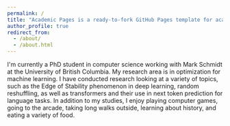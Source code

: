 ```yaml
---
permalink: /
title: "Academic Pages is a ready-to-fork GitHub Pages template for academic personal websites"
author_profile: true
redirect_from: 
  - /about/
  - /about.html
---
```


I'm currently a PhD student in computer science working with Mark Schmidt at the University of British Columbia. My research area is in optimization for machine learning. I have conducted research looking at a variety of topics, such as the Edge of Stability phenomenon in deep learning, random reshuffling, as well as transformers and their use in next token prediction for language tasks. In addition to my studies, I enjoy playing computer games, going to the arcade, taking long walks outside, learning about history, and eating a variety of food.